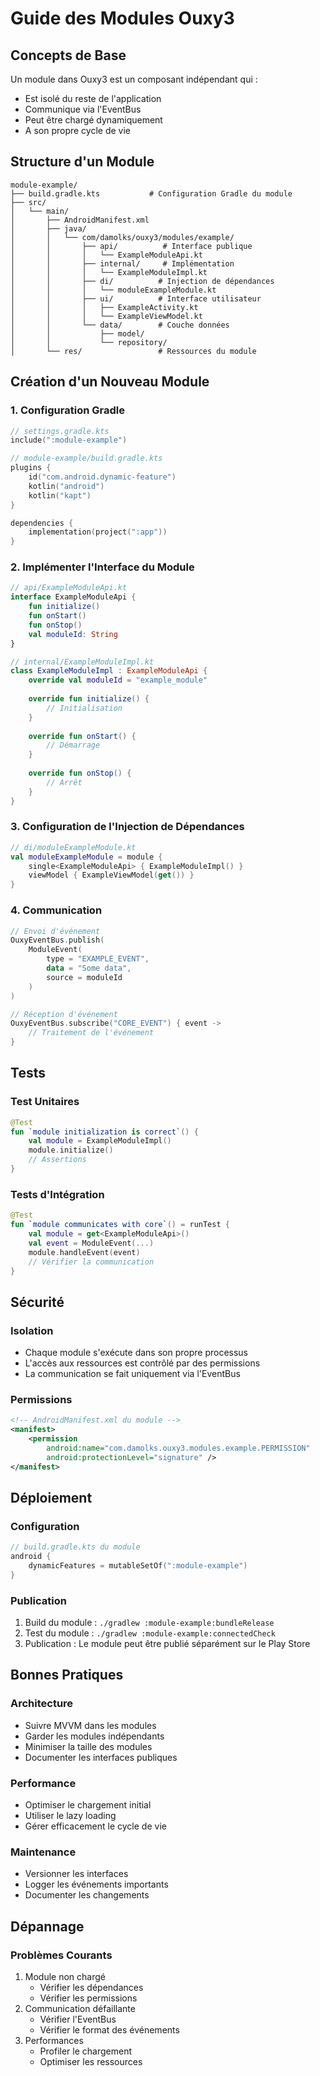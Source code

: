 # Guide des Modules Ouxy3

## Concepts de Base

Un module dans Ouxy3 est un composant indépendant qui :
- Est isolé du reste de l'application
- Communique via l'EventBus
- Peut être chargé dynamiquement
- A son propre cycle de vie

## Structure d'un Module

```
module-example/
├── build.gradle.kts           # Configuration Gradle du module
├── src/
│   └── main/
│       ├── AndroidManifest.xml
│       ├── java/
│       │   └── com/damolks/ouxy3/modules/example/
│       │       ├── api/          # Interface publique
│       │       │   └── ExampleModuleApi.kt
│       │       ├── internal/     # Implémentation
│       │       │   └── ExampleModuleImpl.kt
│       │       ├── di/          # Injection de dépendances
│       │       │   └── moduleExampleModule.kt
│       │       ├── ui/          # Interface utilisateur
│       │       │   ├── ExampleActivity.kt
│       │       │   └── ExampleViewModel.kt
│       │       └── data/        # Couche données
│       │           ├── model/
│       │           └── repository/
│       └── res/                 # Ressources du module
```

## Création d'un Nouveau Module

### 1. Configuration Gradle

```kotlin
// settings.gradle.kts
include(":module-example")

// module-example/build.gradle.kts
plugins {
    id("com.android.dynamic-feature")
    kotlin("android")
    kotlin("kapt")
}

dependencies {
    implementation(project(":app"))
}
```

### 2. Implémenter l'Interface du Module

```kotlin
// api/ExampleModuleApi.kt
interface ExampleModuleApi {
    fun initialize()
    fun onStart()
    fun onStop()
    val moduleId: String
}

// internal/ExampleModuleImpl.kt
class ExampleModuleImpl : ExampleModuleApi {
    override val moduleId = "example_module"
    
    override fun initialize() {
        // Initialisation
    }
    
    override fun onStart() {
        // Démarrage
    }
    
    override fun onStop() {
        // Arrêt
    }
}
```

### 3. Configuration de l'Injection de Dépendances

```kotlin
// di/moduleExampleModule.kt
val moduleExampleModule = module {
    single<ExampleModuleApi> { ExampleModuleImpl() }
    viewModel { ExampleViewModel(get()) }
}
```

### 4. Communication

```kotlin
// Envoi d'événement
OuxyEventBus.publish(
    ModuleEvent(
        type = "EXAMPLE_EVENT",
        data = "Some data",
        source = moduleId
    )
)

// Réception d'événement
OuxyEventBus.subscribe("CORE_EVENT") { event ->
    // Traitement de l'événement
}
```

## Tests

### Test Unitaires
```kotlin
@Test
fun `module initialization is correct`() {
    val module = ExampleModuleImpl()
    module.initialize()
    // Assertions
}
```

### Tests d'Intégration
```kotlin
@Test
fun `module communicates with core`() = runTest {
    val module = get<ExampleModuleApi>()
    val event = ModuleEvent(...)
    module.handleEvent(event)
    // Vérifier la communication
}
```

## Sécurité

### Isolation
- Chaque module s'exécute dans son propre processus
- L'accès aux ressources est contrôlé par des permissions
- La communication se fait uniquement via l'EventBus

### Permissions
```xml
<!-- AndroidManifest.xml du module -->
<manifest>
    <permission
        android:name="com.damolks.ouxy3.modules.example.PERMISSION"
        android:protectionLevel="signature" />
</manifest>
```

## Déploiement

### Configuration
```kotlin
// build.gradle.kts du module
android {
    dynamicFeatures = mutableSetOf(":module-example")
}
```

### Publication
1. Build du module : `./gradlew :module-example:bundleRelease`
2. Test du module : `./gradlew :module-example:connectedCheck`
3. Publication : Le module peut être publié séparément sur le Play Store

## Bonnes Pratiques

### Architecture
- Suivre MVVM dans les modules
- Garder les modules indépendants
- Minimiser la taille des modules
- Documenter les interfaces publiques

### Performance
- Optimiser le chargement initial
- Utiliser le lazy loading
- Gérer efficacement le cycle de vie

### Maintenance
- Versionner les interfaces
- Logger les événements importants
- Documenter les changements

## Dépannage

### Problèmes Courants
1. Module non chargé
   - Vérifier les dépendances
   - Vérifier les permissions
2. Communication défaillante
   - Vérifier l'EventBus
   - Vérifier le format des événements
3. Performances
   - Profiler le chargement
   - Optimiser les ressources